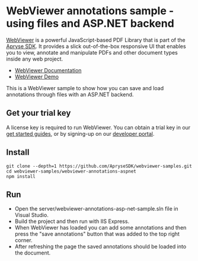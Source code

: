 # WebViewer annotations sample - using files and ASP.NET backend

[WebViewer](https://docs.apryse.com/web/guides/get-started) is a powerful JavaScript-based PDF Library that is part of the [Apryse SDK](https://apryse.com/). It provides a slick out-of-the-box responsive UI that enables you to view, annotate and manipulate PDFs and other document types inside any web project.

- [WebViewer Documentation](https://docs.apryse.com/web/guides/get-started)
- [WebViewer Demo](https://showcase.apryse.com/)

This is a WebViewer sample to show how you can save and load annotations through files with an ASP.NET backend.

## Get your trial key

A license key is required to run WebViewer. You can obtain a trial key in our [get started guides](https://docs.apryse.com/web/guides/get-started), or by signing-up on our [developer portal](https://dev.apryse.com/).

## Install

```
git clone --depth=1 https://github.com/ApryseSDK/webviewer-samples.git
cd webviewer-samples/webviewer-annotations-aspnet
npm install
```

## Run

- Open the server/webviewer-annotations-asp-net-sample.sln file in Visual Studio.
- Build the project and then run with IIS Express.
- When WebViewer has loaded you can add some annotations and then press the "save annotations" button that was added to the top right corner.
- After refreshing the page the saved annotations should be loaded into the document.

